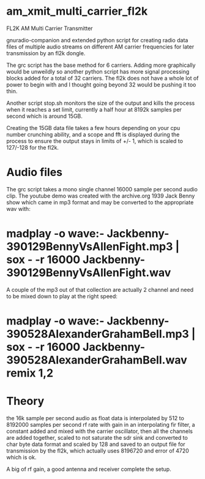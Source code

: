# am_xmit_multi_carrier_fl2k
FL2K AM Multi Carrier Transmitter

gnuradio-companion and extended python script for creating radio data files of multiple audio streams
on different AM carrier frequencies for later transmission by an fl2k dongle.

The grc script has the base method for 6 carriers. Adding more graphically would be unweildly so another
python script has more signal processing blocks added for a total of 32 carriers.   The fl2k does not have
a whole lot of power to begin with and I thought going beyond 32 would be pushing it too thin. 

Another script stop.sh monitors the size of the output and kills the process when it reaches a set limit,
currently a half hour at 8192k samples per second which is around 15GB.

Creating the 15GB data file takes a few hours depending on your cpu number crunching ability, and a scope and fft
is displayed during the process to ensure the output stays in limits of +/- 1, which is scaled to 127/-128 
for the fl2k. 

# Audio files
The grc script takes a mono single channel 16000 sample per second audio clip. The youtube demo was created with
the archive.org 1939 Jack Benny show which came in mp3 format and may be converted to the appropriate wav with:

# madplay -o wave:- Jackbenny-390129BennyVsAllenFight.mp3 | sox - -r 16000 Jackbenny-390129BennyVsAllenFight.wav

A couple of the mp3 out of that collection are actually 2 channel and need to be mixed down to play at the right speed:

# madplay -o wave:- Jackbenny-390528AlexanderGrahamBell.mp3 | sox - -r 16000 Jackbenny-390528AlexanderGrahamBell.wav remix 1,2

# Theory
the 16k sample per second audio as float data is interpolated by 512 to 8192000 samples per second rf rate with gain
in an interpolating fir filter, a constant added and mixed with the carrier oscillator, then all the channels are
added together, scaled to not saturate the sdr sink and converted to char byte data format and scaled by 128 and
saved to an output file for transmission by the fl2k, which actually uses 8196720 and error of 4720 which is ok.

A big of rf gain, a good antenna and receiver complete the setup.


